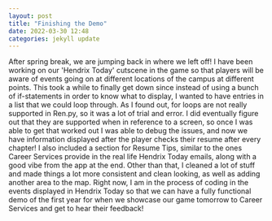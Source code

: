 ```yaml
---
layout: post
title: "Finishing the Demo"
date: 2022-03-30 12:48
categories: jekyll update
---
```

After spring break, we are jumping back in where we left off! I have been working
on our 'Hendrix Today' cutscene in the game so that players will be aware of events
going on at different locations of the campus at different points. This took a while
to finally get down since instead of using a bunch of if-statements in order to
know what to display, I wanted to have entries in a list that we could loop through.
As I found out, for loops are not really supported in Ren.py, so it was a lot of trial
and error. I did eventually figure out that they are supported when in reference to
a screen, so once I was able to get that worked out I was able to debug the issues,
and now we have information displayed after the player checks their resume after
every chapter! I also included a section for Resume Tips, similar to the ones
Career Services provide in the real life Hendrix Today emails, along with a good vibe
from the app at the end. Other than that, I cleaned a lot of stuff and made things
a lot more consistent and clean looking, as well as adding another area to the map.
Right now, I am in the process of coding in the events displayed in Hendrix Today so
that we can have a fully functional demo of the first year for when we showcase our
game tomorrow to Career Services and get to hear their feedback! 
